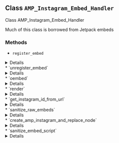 ## Class `AMP_Instagram_Embed_Handler`

Class AMP_Instagram_Embed_Handler

Much of this class is borrowed from Jetpack embeds

### Methods
* `register_embed`

<details>

```php
public register_embed()
```

Registers embed.


</details>
* `unregister_embed`

<details>

```php
public unregister_embed()
```

Unregisters embed.


</details>
* `oembed`

<details>

```php
public oembed( $matches, $attr, $url )
```

WordPress OEmbed rendering callback.


</details>
* `render`

<details>

```php
public render( $args )
```

Gets the rendered embed markup.


</details>
* `get_instagram_id_from_url`

<details>

```php
private get_instagram_id_from_url( $url )
```

Get Instagram ID from URL.


</details>
* `sanitize_raw_embeds`

<details>

```php
public sanitize_raw_embeds( Document $dom )
```

Sanitized &lt;blockquote class=&quot;instagram-media&quot;&gt; tags to &lt;amp-instagram&gt;


</details>
* `create_amp_instagram_and_replace_node`

<details>

```php
private create_amp_instagram_and_replace_node( $dom, $node )
```

Make final modifications to DOMNode


</details>
* `sanitize_embed_script`

<details>

```php
private sanitize_embed_script( $node )
```

Removes Instagram&#039;s embed &lt;script&gt; tag.


</details>
